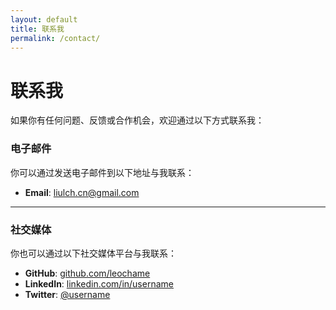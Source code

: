 ```yaml
---
layout: default
title: 联系我
permalink: /contact/
---
```


# 联系我

如果你有任何问题、反馈或合作机会，欢迎通过以下方式联系我：

### 电子邮件
你可以通过发送电子邮件到以下地址与我联系：
- **Email**: [liulch.cn@gmail.com](mailto:liulch.cn@gmail.com)
  
---
###  社交媒体  

你也可以通过以下社交媒体平台与我联系：
- **GitHub**: [github.com/leochame](https://github.com/leochame)
- **LinkedIn**: [linkedin.com/in/username](https://linkedin.com/in/username)
- **Twitter**: [@username](https://twitter.com/username)

